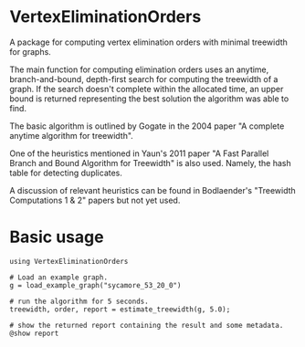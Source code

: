 # VertexEliminationOrders

A package for computing vertex elimination orders with minimal treewidth for graphs.

The main function for computing elimination orders uses an anytime, branch-and-bound, 
depth-first search for computing the treewidth of a graph. If the search doesn't 
complete within the allocated time, an upper bound is returned representing the best 
solution the algorithm was able to find.

The basic algorithm is outlined by Gogate in the 2004 paper "A complete anytime 
algorithm for treewidth".

One of the heuristics mentioned in Yaun's 2011 paper "A Fast Parallel Branch and 
Bound Algorithm for Treewidth" is also used. Namely, the hash table for detecting
duplicates.
    
A discussion of relevant heuristics can be found in Bodlaender's "Treewidth 
Computations 1 & 2" papers but not yet used.

# Basic usage

```
using VertexEliminationOrders

# Load an example graph.
g = load_example_graph("sycamore_53_20_0")

# run the algorithm for 5 seconds.
treewidth, order, report = estimate_treewidth(g, 5.0);

# show the returned report containing the result and some metadata.
@show report
```
